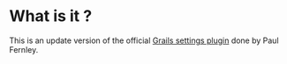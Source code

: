 What is it ?
============

This is an update version of the official [Grails settings plugin](http://www.grails.org/plugin/settings) done by Paul Fernley.

